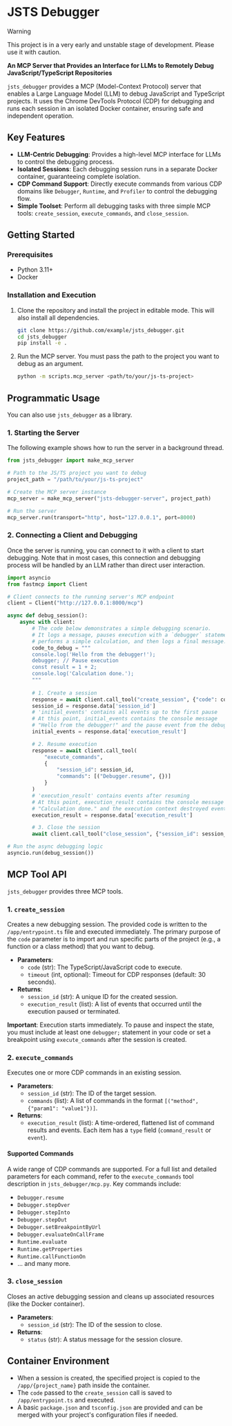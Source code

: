 # JSTS Debugger

> [!WARNING]
> This project is in a very early and unstable stage of development. Please use it with caution.

**An MCP Server that Provides an Interface for LLMs to Remotely Debug JavaScript/TypeScript Repositories**

`jsts_debugger` provides a MCP (Model-Context Protocol) server that enables a Large Language Model (LLM) to debug JavaScript and TypeScript projects. It uses the Chrome DevTools Protocol (CDP) for debugging and runs each session in an isolated Docker container, ensuring safe and independent operation.

## Key Features

- **LLM-Centric Debugging**: Provides a high-level MCP interface for LLMs to control the debugging process.
- **Isolated Sessions**: Each debugging session runs in a separate Docker container, guaranteeing complete isolation.
- **CDP Command Support**: Directly execute commands from various CDP domains like `Debugger`, `Runtime`, and `Profiler` to control the debugging flow.
- **Simple Toolset**: Perform all debugging tasks with three simple MCP tools: `create_session`, `execute_commands`, and `close_session`.

## Getting Started

### Prerequisites

- Python 3.11+
- Docker

### Installation and Execution

1.  Clone the repository and install the project in editable mode. This will also install all dependencies.
    ```bash
    git clone https://github.com/example/jsts_debugger.git
    cd jsts_debugger
    pip install -e .
    ```

2.  Run the MCP server. You must pass the path to the project you want to debug as an argument.
    ```bash
    python -m scripts.mcp_server <path/to/your/js-ts-project>
    ```

## Programmatic Usage

You can also use `jsts_debugger` as a library.

### 1. Starting the Server

The following example shows how to run the server in a background thread.

```python
from jsts_debugger import make_mcp_server

# Path to the JS/TS project you want to debug
project_path = "/path/to/your/js-ts-project"

# Create the MCP server instance
mcp_server = make_mcp_server("jsts-debugger-server", project_path)

# Run the server
mcp_server.run(transport="http", host="127.0.0.1", port=8000)
```

### 2. Connecting a Client and Debugging

Once the server is running, you can connect to it with a client to start debugging. Note that in most cases, this connection and debugging process will be handled by an LLM rather than direct user interaction.

```python
import asyncio
from fastmcp import Client

# Client connects to the running server's MCP endpoint
client = Client("http://127.0.0.1:8000/mcp")

async def debug_session():
    async with client:
        # The code below demonstrates a simple debugging scenario.
        # It logs a message, pauses execution with a `debugger` statement,
        # performs a simple calculation, and then logs a final message.
        code_to_debug = """
        console.log('Hello from the debugger!');
        debugger; // Pause execution
        const result = 1 + 2;
        console.log('Calculation done.');
        """
        
        # 1. Create a session
        response = await client.call_tool("create_session", {"code": code_to_debug})
        session_id = response.data['session_id']
        # 'initial_events' contains all events up to the first pause
        # At this point, initial_events contains the console message
        # "Hello from the debugger!" and the pause event from the debugger statement
        initial_events = response.data['execution_result']

        # 2. Resume execution
        response = await client.call_tool(
            "execute_commands",
            {
                "session_id": session_id,
                "commands": [("Debugger.resume", {})]
            }
        )
        # 'execution_result' contains events after resuming
        # At this point, execution_result contains the console message
        # "Calculation done." and the execution context destroyed event
        execution_result = response.data['execution_result']

        # 3. Close the session
        await client.call_tool("close_session", {"session_id": session_id})

# Run the async debugging logic
asyncio.run(debug_session())
```

## MCP Tool API

`jsts_debugger` provides three MCP tools.

### 1. `create_session`

Creates a new debugging session. The provided code is written to the `/app/entrypoint.ts` file and executed immediately. The primary purpose of the `code` parameter is to import and run specific parts of the project (e.g., a function or a class method) that you want to debug.

-   **Parameters**:
    -   `code` (str): The TypeScript/JavaScript code to execute.
    -   `timeout` (int, optional): Timeout for CDP responses (default: 30 seconds).
-   **Returns**:
    -   `session_id` (str): A unique ID for the created session.
    -   `execution_result` (list): A list of events that occurred until the execution paused or terminated.

**Important**: Execution starts immediately. To pause and inspect the state, you must include at least one `debugger;` statement in your code or set a breakpoint using `execute_commands` after the session is created.

### 2. `execute_commands`

Executes one or more CDP commands in an existing session.

-   **Parameters**:
    -   `session_id` (str): The ID of the target session.
    -   `commands` (list): A list of commands in the format `[("method", {"param1": "value1"})]`.
-   **Returns**:
    -   `execution_result` (list): A time-ordered, flattened list of command results and events. Each item has a `type` field (`command_result` or `event`).

#### Supported Commands

A wide range of CDP commands are supported. For a full list and detailed parameters for each command, refer to the `execute_commands` tool description in `jsts_debugger/mcp.py`. Key commands include:

-   `Debugger.resume`
-   `Debugger.stepOver`
-   `Debugger.stepInto`
-   `Debugger.stepOut`
-   `Debugger.setBreakpointByUrl`
-   `Debugger.evaluateOnCallFrame`
-   `Runtime.evaluate`
-   `Runtime.getProperties`
-   `Runtime.callFunctionOn`
-   ... and many more.

### 3. `close_session`

Closes an active debugging session and cleans up associated resources (like the Docker container).

-   **Parameters**:
    -   `session_id` (str): The ID of the session to close.
-   **Returns**:
    -   `status` (str): A status message for the session closure.

## Container Environment

-   When a session is created, the specified project is copied to the `/app/{project_name}` path inside the container.
-   The `code` passed to the `create_session` call is saved to `/app/entrypoint.ts` and executed.
-   A basic `package.json` and `tsconfig.json` are provided and can be merged with your project's configuration files if needed.